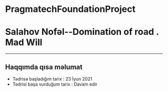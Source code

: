 # PragmatechFoundationProject
<h1><strong>Salahov Nofəl</strong>--Domination of road . Mad Will</h1>
<hr>
<h2>Haqqımda qısa məlumat</h2>
    <ul>
        <li>
            Tədrisə başladığım tarix : 23 İyun 2021
        </li>
        <li>
            Tədrisi başa vurduğum tarix : Davam edir
        </li>
    </ul>
